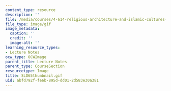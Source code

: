 ```yaml
---
content_type: resource
description: ''
file: /media/courses/4-614-religious-architecture-and-islamic-cultures-fall-2002/abfd792ffe6b895ddd012d583e30a381_SLD65thumbnail.gif
file_type: image/gif
image_metadata:
  caption: ''
  credit: ''
  image-alt: ''
learning_resource_types:
- Lecture Notes
ocw_type: OCWImage
parent_title: Lecture Notes
parent_type: CourseSection
resourcetype: Image
title: SLD65thumbnail.gif
uid: abfd792f-fe6b-895d-dd01-2d583e30a381
---
```

